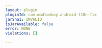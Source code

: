```yaml
---
layout: plugin
pluginId: com.madlonkay.android-l10n-fix
jarSha1: INVALID
isJarAvailable: false
error: NONE
violations: []

---
```

